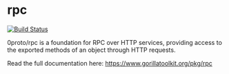 rpc
===
[![Build Status](https://travis-ci.org/0proto/rpc.png?branch=master)](https://travis-ci.org/0proto/rpc)

0proto/rpc is a foundation for RPC over HTTP services, providing access to the exported methods of an object through HTTP requests.

Read the full documentation here: https://www.gorillatoolkit.org/pkg/rpc
